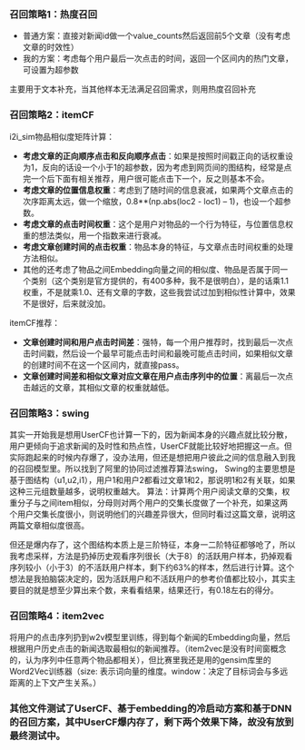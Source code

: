### 召回策略1：热度召回
- 普通方案：直接对新闻id做一个value_counts然后返回前5个文章（没有考虑文章的时效性）
- 我的方案：考虑每个用户最后一次点击的时间，返回一个区间内的热门文章，可设置为超参数

主要用于文本补充，当其他样本无法满足召回需求，则用热度召回补充

### 召回策略2：itemCF

i2i_sim物品相似度矩阵计算：
- **考虑文章的正向顺序点击和反向顺序点击**：如果是按照时间戳正向的话权重设为1，反向的话设一个小于1的超参数，因为考虑到网页间的图结构，经常是点完一个后下面有相关推荐，用户很可能点击下一个，反之则基本不会。
- **考虑文章的位置信息权重**：考虑到了随时间的信息衰减，如果两个文章点击的次序距离太远，做一个缩放，0.8**(np.abs(loc2 - loc1) – 1)，也设一个超参数。
- **考虑文章的点击时间权重**：这个是用户对物品的一个行为特征，与位置信息权重的想法类似，用一个指数来进行衰减。
- **考虑文章创建时间的点击权重**：物品本身的特征，与文章点击时间权重的处理方法相似。
- 其他的还考虑了物品之间Embedding向量之间的相似度、物品是否属于同一个类别（这个类别是官方提供的，有400多种，我不是很明白），是的话乘1.1权重，不是就乘1.0、还有文章的字数，这些我尝试过加到相似性计算中，效果不是很好，后来就没加。

itemCF推荐：
- **文章创建时间和用户点击时间差**：强特，每一个用户推荐时，找到最后一次点击时间戳，然后设一个最早可能点击时间和最晚可能点击时间，如果相似文章的创建时间不在这一个区间内，就直接pass。
- **文章创建时间差和相似文章对应文章在用户点击序列中的位置**：离最后一次点击越远的文章，其相似文章的权重就越低。

### 召回策略3：swing

其实一开始我是想用UserCF也计算一下的，因为新闻本身的兴趣点就比较分散，用户更倾向于追求新闻的及时性和热点性，UserCF就能比较好地把握这一点。但实际跑起来的时候内存爆了，没办法用，但还是想把用户彼此之间的信息融入到我的召回模型里。所以找到了阿里的协同过滤推荐算法swing，
Swing的主要思想是基于图结构（u1,u2,i1），用户1和用户2都看过文章1和2，那说明1和2有关联，如果这种三元组数量越多，说明权重越大。
算法：计算两个用户阅读文章的交集，权重分子与之间item相似，分母则对两个用户的交集长度做了一个补充，如果这两个用户交集长度很小，则说明他们的兴趣差异很大，但同时看过这篇文章，说明这两篇文章相似度很高。

但还是爆内存了，这个图结构本质上是三阶特征，本身一二阶特征都够呛了，所以我考虑采样，方法是扔掉历史观看序列很长（大于8）的活跃用户样本，扔掉观看序列较小（小于3）的不活跃用户样本，剩下约63%的样本，然后进行计算。这个想法是我拍脑袋决定的，因为活跃用户和不活跃用户的参考价值都比较小，其实主要目的就是想至少算出来个数，来看看结果，结果还行，有0.18左右的得分。

### 召回策略4：item2vec

将用户的点击序列扔到w2v模型里训练，得到每个新闻的Embedding向量，然后根据用户历史点击的新闻选取最相似的新闻推荐。（item2vec是没有时间窗概念的，认为序列中任意两个物品都相关），但比赛里我还是用的gensim库里的Word2Vec训练器（size: 表示词向量的维度。window：决定了目标词会与多远距离的上下文产生关系。）


### 其他文件测试了UserCF、基于embedding的冷启动方案和基于DNN的召回方案，其中UserCF爆内存了，剩下两个效果下降，故没有放到最终测试中。
